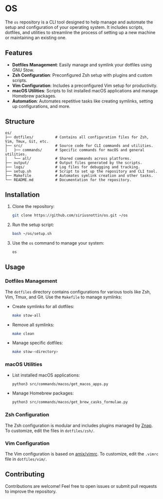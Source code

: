# OS

The `os` repository is a CLI tool designed to help manage and automate the setup and configuration of your operating system. It includes scripts, dotfiles, and utilities to streamline the process of setting up a new machine or maintaining an existing one.

## Features

- **Dotfiles Management**: Easily manage and symlink your dotfiles using GNU Stow.
- **Zsh Configuration**: Preconfigured Zsh setup with plugins and custom scripts.
- **Vim Configuration**: Includes a preconfigured Vim setup for productivity.
- **macOS Utilities**: Scripts to list installed macOS applications and manage Homebrew packages.
- **Automation**: Automates repetitive tasks like creating symlinks, setting up configurations, and more.

## Structure

```plaintext
os/
├── dotfiles/          # Contains all configuration files for Zsh, Vim, Tmux, Git, etc.
├── src/               # Source code for CLI commands and utilities.
│   ├── commands/      # Specific commands for macOS and general utilities.
│   └── all/           # Shared commands across platforms.
├── output/            # Output files generated by the scripts.
├── logs/              # Log files for debugging and tracking.
├── setup.sh           # Script to set up the repository and CLI tool.
├── Makefile           # Automates symlink creation and other tasks.
└── README.md          # Documentation for the repository.
```

## Installation

1. Clone the repository:
   ```bash
   git clone https://github.com/siriusnottin/os.git ~/os
   ```

2. Run the setup script:
   ```bash
   bash ~/os/setup.sh
   ```

3. Use the `os` command to manage your system:
   ```bash
   os
   ```

## Usage

### Dotfiles Management

The `dotfiles` directory contains configurations for various tools like Zsh, Vim, Tmux, and Git. Use the `Makefile` to manage symlinks:

- Create symlinks for all dotfiles:
  ```bash
  make stow-all
  ```

- Remove all symlinks:
  ```bash
  make clean
  ```

- Manage specific dotfiles:
  ```bash
  make stow-<directory>
  ```

### macOS Utilities

- List installed macOS applications:
  ```bash
  python3 src/commands/macos/get_macos_apps.py
  ```

- Manage Homebrew packages:
  ```bash
  python3 src/commands/macos/get_brew_casks_formulae.py
  ```

### Zsh Configuration

The Zsh configuration is modular and includes plugins managed by [Znap](https://github.com/marlonrichert/zsh-snap). To customize, edit the files in `dotfiles/zsh/`.

### Vim Configuration

The Vim configuration is based on [amix/vimrc](https://github.com/amix/vimrc). To customize, edit the `.vimrc` file in `dotfiles/vim/`.

## Contributing

Contributions are welcome! Feel free to open issues or submit pull requests to improve the repository.
